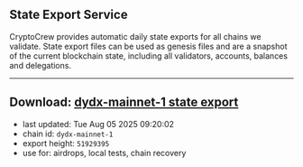 ## State Export Service
CryptoCrew provides automatic daily state exports for all chains we validate. State export files can be used as genesis files and are a snapshot of the current blockchain state, including all validators, accounts, balances and delegations.

---
**Download: [dydx-mainnet-1 state export](https://dl-tyo.ccvalidators.com/SERVICE/dydx/dydx-mainnet-1_export_51929395.json)**
---

- last updated: Tue Aug 05 2025 09:20:02
- chain id: `dydx-mainnet-1`
- export height: `51929395`
- use for: airdrops, local tests, chain recovery
